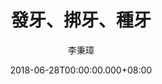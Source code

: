 ---
issue: 281
title: 發牙、挷牙、種牙
author: 李秉璋
language: 詔安
date: 2018-06-28T00:00:00.000+08:00
topic: 健康
difficulty: 3
wikidata: Q98096161
wikidata_link: https://www.wikidata.org/wiki/Q98096161
author_wikidata_link: https://www.wikidata.org/wiki/Q98096269
author_wikidata: Q98096269
---